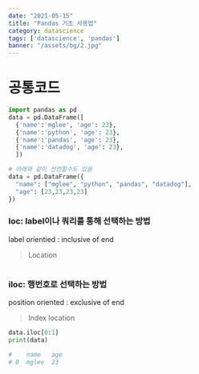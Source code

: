 ```yaml
---
date: "2021-05-15"
title: "Pandas 기초 사용법"
category: datascience
tags: ['datascience', 'pandas']
banner: "/assets/bg/2.jpg"
---
```


# 공통코드
```python
import pandas as pd
data = pd.DataFrame([
  {'name':'mglee', 'age': 23},
  {'name':'python', 'age': 23},
  {'name':'pandas', 'age': 23},
  {'name':'datadog', 'age': 23},
  ])

# 아래와 같이 선언할수도 있음
data = pd.DataFrame({
  "name": ["mglee", "python", "pandas", "datadog"],
  "age": [23,23,23,23]
})
```


### loc: label이나 쿼리를 통해 선택하는 방법

label orientied : inclusive of end

> Location
```python

```

### iloc: 행번호로 선택하는 방법

position oriented : exclusive of end

> Index location
```python
data.iloc[0:1]
print(data)

#    name   age
# 0  mglee  23
```

